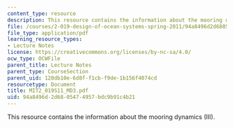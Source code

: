 ```yaml
---
content_type: resource
description: This resource contains the information about the mooring dynamics (III).
file: /courses/2-019-design-of-ocean-systems-spring-2011/94a8496d2d6805474957bdc9b91c4b21_MIT2_019S11_MD3.pdf
file_type: application/pdf
learning_resource_types:
- Lecture Notes
license: https://creativecommons.org/licenses/by-nc-sa/4.0/
ocw_type: OCWFile
parent_title: Lecture Notes
parent_type: CourseSection
parent_uid: 120db10e-6d8f-f1cb-f9de-1b156f4074cd
resourcetype: Document
title: MIT2_019S11_MD3.pdf
uid: 94a8496d-2d68-0547-4957-bdc9b91c4b21
---
```

This resource contains the information about the mooring dynamics (III).